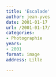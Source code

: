 ```yaml
---
title: 'Escalade'
author: jean-yves
date: 2001-01-17
url: /2001-01-17/
categories:
- Photographie
years:
- 2001
format: image
address: Lille

---
```

